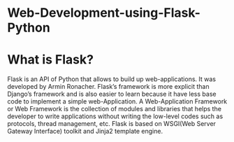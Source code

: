 # Web-Development-using-Flask-Python

#  What is Flask?
Flask is an API of Python that allows to build up web-applications.
It was developed by Armin Ronacher. Flask’s framework is more explicit
than Django’s framework and is also easier to learn because it have less
base code to implement a simple web-Application. A Web-Application Framework 
or Web Framework is the collection of modules and libraries that helps the 
developer to write applications without writing the low-level codes such as protocols, thread management, etc.
Flask is based on WSGI(Web Server Gateway Interface) toolkit and Jinja2 template engine.
